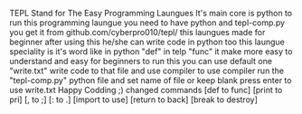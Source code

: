 TEPL Stand for The Easy Programming Laungues It's main core is python to run this programming laungue you need to have python and tepl-comp.py you get it from github.com/cyberpro010/tepl/
this laungues made for beginner after using this he/she can write code in python too this laungue speciality is it's word like in python "def" in telp "func"
it make more easy to understand and easy for beginners to run this you can use default one "write.txt" write code to that file and use compiler to use compiler run the "tepl-comp.py" python file and set name of file or keep blank press enter to use write.txt
Happy Codding ;)
changed commands 
       [def to func]
       [print to pri]
       [, to ;]
       [: to .]
       [import to use]
       [return to back]
       [break to destroy]
